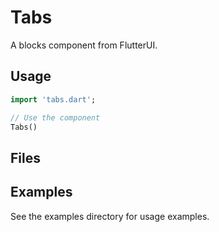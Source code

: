 # Tabs

A blocks component from FlutterUI.

## Usage

```dart
import 'tabs.dart';

// Use the component
Tabs()
```

## Files



## Examples

See the examples directory for usage examples.

